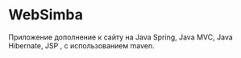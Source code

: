 # WebSimba

Приложение дополнение к сайту на Java Spring, Java MVC, Java Hibernate, JSP , с использованием maven.
